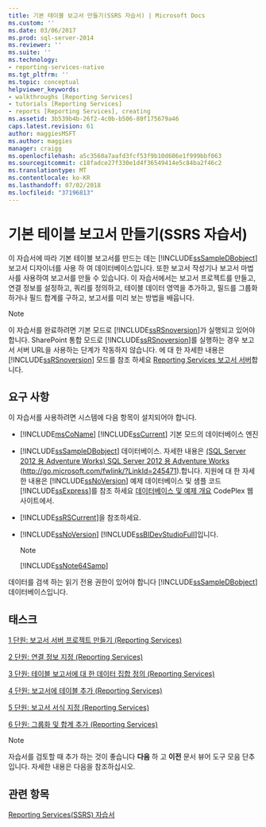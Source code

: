 ```yaml
---
title: 기본 테이블 보고서 만들기(SSRS 자습서) | Microsoft Docs
ms.custom: ''
ms.date: 03/06/2017
ms.prod: sql-server-2014
ms.reviewer: ''
ms.suite: ''
ms.technology:
- reporting-services-native
ms.tgt_pltfrm: ''
ms.topic: conceptual
helpviewer_keywords:
- walkthroughs [Reporting Services]
- tutorials [Reporting Services]
- reports [Reporting Services], creating
ms.assetid: 3b539b4b-26f2-4c0b-b506-80f175679a46
caps.latest.revision: 61
author: maggiesMSFT
ms.author: maggies
manager: craigg
ms.openlocfilehash: a5c3560a7aafd3fcf53f9b10d606e1f999bbf063
ms.sourcegitcommit: c18fadce27f330e1d4f36549414e5c84ba2f46c2
ms.translationtype: MT
ms.contentlocale: ko-KR
ms.lasthandoff: 07/02/2018
ms.locfileid: "37196813"
---
```

# <a name="create-a-basic-table-report-ssrs-tutorial"></a>기본 테이블 보고서 만들기(SSRS 자습서)
  이 자습서에 따라 기본 테이블 보고서를 만드는 데는 [!INCLUDE[ssSampleDBobject](../includes/sssampledbobject-md.md)] 보고서 디자이너를 사용 하 여 데이터베이스입니다. 또한 보고서 작성기나 보고서 마법사를 사용하여 보고서를 만들 수 있습니다. 이 자습서에서는 보고서 프로젝트를 만들고, 연결 정보를 설정하고, 쿼리를 정의하고, 테이블 데이터 영역을 추가하고, 필드를 그룹화하거나 필드 합계를 구하고, 보고서를 미리 보는 방법을 배웁니다.  
  
> [!NOTE]  
>  이 자습서를 완료하려면 기본 모드로 [!INCLUDE[ssRSnoversion](../includes/ssrsnoversion-md.md)]가 실행되고 있어야 합니다. SharePoint 통합 모드로 [!INCLUDE[ssRSnoversion](../includes/ssrsnoversion-md.md)]를 실행하는 경우 보고서 서버 URL을 사용하는 단계가 작동하지 않습니다. 에 대 한 자세한 내용은 [!INCLUDE[ssRSnoversion](../includes/ssrsnoversion-md.md)] 모드를 참조 하세요 [Reporting Services 보고서 서버](reporting-services-report-server.md)합니다.  
  
## <a name="requirements"></a>요구 사항  
 이 자습서를 사용하려면 시스템에 다음 항목이 설치되어야 합니다.  
  
-   [!INCLUDE[msCoName](../includes/msconame-md.md)] [!INCLUDE[ssCurrent](../includes/sscurrent-md.md)] 기본 모드의 데이터베이스 엔진  
  
-   [!INCLUDE[ssSampleDBobject](../includes/sssampledbobject-md.md)] 데이터베이스.  자세한 내용은 [(SQL Server 2012 용 Adventure Works) SQL Server 2012 용 Adventure Works](http://go.microsoft.com/fwlink/?LinkId=245471) (http://go.microsoft.com/fwlink/?LinkId=245471).합니다. 지원에 대 한 자세한 내용은 [!INCLUDE[ssNoVersion](../includes/ssnoversion-md.md)] 예제 데이터베이스 및 샘플 코드 [!INCLUDE[ssExpress](../includes/ssexpress-md.md)]를 참조 하세요 [데이터베이스 및 예제 개요](http://go.microsoft.com/fwlink/?LinkId=110391) CodePlex 웹 사이트에서.  
  
-   [!INCLUDE[ssRSCurrent](../includes/ssrscurrent-md.md)]을 참조하세요.  
  
-   [!INCLUDE[ssNoVersion](../includes/ssnoversion-md.md)] [!INCLUDE[ssBIDevStudioFull](../includes/ssbidevstudiofull-md.md)]입니다.  
  
    > [!NOTE]  
    >  [!INCLUDE[ssNote64Samp](../includes/ssnote64samp-md.md)]  
  
 데이터를 검색 하는 읽기 전용 권한이 있어야 합니다 [!INCLUDE[ssSampleDBobject](../includes/sssampledbobject-md.md)] 데이터베이스입니다.  
  
## <a name="tasks"></a>태스크  
 [1 단원: 보고서 서버 프로젝트 만들기 &#40;Reporting Services&#41;](lesson-1-creating-a-report-server-project-reporting-services.md)  
  
 [2 단원: 연결 정보 지정 &#40;Reporting Services&#41;](lesson-2-specifying-connection-information-reporting-services.md)  
  
 [3 단원: 테이블 보고서에 대 한 데이터 집합 정의 &#40;Reporting Services&#41;](lesson-3-defining-a-dataset-for-the-table-report-reporting-services.md)  
  
 [4 단원: 보고서에 테이블 추가 &#40;Reporting Services&#41;](lesson-4-adding-a-table-to-the-report-reporting-services.md)  
  
 [5 단원: 보고서 서식 지정 &#40;Reporting Services&#41;](lesson-5-formatting-a-report-reporting-services.md)  
  
 [6 단원: 그룹화 및 합계 추가 &#40;Reporting Services&#41;](lesson-6-adding-grouping-and-totals-reporting-services.md)  
  
> [!NOTE]  
>  자습서를 검토할 때 추가 하는 것이 좋습니다 **다음** 하 고 **이전** 문서 뷰어 도구 모음 단추입니다. 자세한 내용은 다음을 참조하십시오.  
  
## <a name="see-also"></a>관련 항목  
 [Reporting Services&#40;SSRS&#41; 자습서](reporting-services-tutorials-ssrs.md)  
  
  
